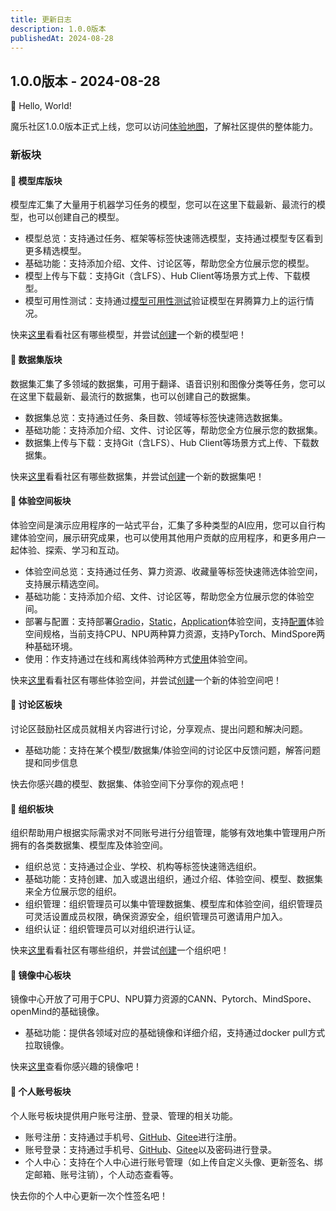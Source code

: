 ```yaml
---
title: 更新日志
description: 1.0.0版本
publishedAt: 2024-08-28
---
```


## 1.0.0版本 - 2024-08-28
🎉 Hello, World! 

魔乐社区1.0.0版本正式上线，您可以访问[体验地图](https://modelers.cn/roadmaps)，了解社区提供的整体能力。
### 新板块
#### 🌟 模型库版块
模型库汇集了大量用于机器学习任务的模型，您可以在这里下载最新、最流行的模型，也可以创建自己的模型。
- 模型总览：支持通过任务、框架等标签快速筛选模型，支持通过模型专区看到更多精选模型。
- 基础功能：支持添加介绍、文件、讨论区等，帮助您全方位展示您的模型。
- 模型上传与下载：支持Git（含LFS）、Hub Client等场景方式上传、下载模型。
- 模型可用性测试：支持通过[模型可用性测试](https://modelers.cn/docs/zh/community/models/verifying_models.html)验证模型在昇腾算力上的运行情况。

快来[这里](https://modelers.cn/models)看看社区有哪些模型，并尝试[创建](https://modelers.cn/models/new)一个新的模型吧！

#### 🌟 数据集版块
数据集汇集了多领域的数据集，可用于翻译、语音识别和图像分类等任务，您可以在这里下载最新、最流行的数据集，也可以创建自己的数据集。
- 数据集总览：支持通过任务、条目数、领域等标签快速筛选数据集。
- 基础功能：支持添加介绍、文件、讨论区等，帮助您全方位展示您的数据集。
- 数据集上传与下载：支持Git（含LFS）、Hub Client等场景方式上传、下载数据集。

快来[这里](https://modelers.cn/datasets)看看社区有哪些数据集，并尝试[创建](https://modelers.cn/datasets/new)一个新的数据集吧！

#### 🌟 体验空间板块
体验空间是演示应用程序的一站式平台，汇集了多种类型的AI应用，您可以自行构建体验空间，展示研究成果，也可以使用其他用户贡献的应用程序，和更多用户一起体验、探索、学习和互动。
- 体验空间总览：支持通过任务、算力资源、收藏量等标签快速筛选体验空间，支持展示精选空间。
- 基础功能：支持添加介绍、文件、讨论区等，帮助您全方位展示您的体验空间。
- 部署与配置：支持部署[Gradio](https://modelers.cn/docs/zh/community/spaces/deploying_spaces/deploying_a_gradio_space.html)，[Static](https://modelers.cn/docs/zh/community/spaces/deploying_spaces/deploying_a_static_space.html)，[Application](https://modelers.cn/docs/zh/community/spaces/deploying_spaces/deploying_a_application_space.html)体验空间，支持[配置](https://modelers.cn/docs/zh/community/spaces/advanced_functions/dependencies_applicable_to_spaces.html)体验空间规格，当前支持CPU、NPU两种算力资源，支持PyTorch、MindSpore两种基础环境。
- 使用：作支持通过在线和离线体验两种方式[使用](https://modelers.cn/docs/zh/community/spaces/using_spaces.html)体验空间。

快来[这里](https://modelers.cn/spaces)看看社区有哪些体验空间，并尝试[创建](https://modelers.cn/spaces/new)一个新的体验空间吧！
#### 🌟 讨论区板块
讨论区鼓励社区成员就相关内容进行讨论，分享观点、提出问题和解决问题。
- 基础功能：支持在某个模型/数据集/体验空间的讨论区中反馈问题，解答问题提和同步信息

快去你感兴趣的模型、数据集、体验空间下分享你的观点吧！

#### 🌟 组织板块
组织帮助用户根据实际需求对不同账号进行分组管理，能够有效地集中管理用户所拥有的各类数据集、模型库及体验空间。
- 组织总览：支持通过企业、学校、机构等标签快速筛选组织。
- 基础功能：支持创建、加入或退出组织，通过介绍、体验空间、模型、数据集来全方位展示您的组织。
- 组织管理：组织管理员可以集中管理数据集、模型库和体验空间，组织管理员可灵活设置成员权限，确保资源安全，组织管理员可邀请用户加入。
- 组织认证：组织管理员可以对组织进行认证。

快来[这里](https://modelers.cn/organizations)看看社区有哪些组织，并尝试[创建](https://modelers.cn/organizations/new)一个组织吧！


#### 🌟 镜像中心板块

镜像中心开放了可用于CPU、NPU算力资源的CANN、Pytorch、MindSpore、openMind的基础镜像。
- 基础功能：提供各领域对应的基础镜像和详细介绍，支持通过docker pull方式拉取镜像。

快来[这里](https://modelers.cn/images)查看你感兴趣的镜像吧！

#### 🌟 个人账号板块
个人账号板块提供用户账号注册、登录、管理的相关功能。
- 账号注册：支持通过手机号、[GitHub](https://github.com/)、[Gitee](https://gitee.com/)进行注册。
- 账号登录：支持通过手机号、[GitHub](https://github.com/)、[Gitee](https://gitee.com/)以及密码进行登录。
- 个人中心：支持在个人中心进行账号管理（如上传自定义头像、更新签名、绑定邮箱、账号注销），个人动态查看等。

快去你的个人中心更新一次个性签名吧！